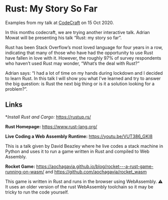 # Rust: My Story So Far

Examples from my talk at [CodeCraft](https://www.codecraftuk.org/events/2020/10/rust) on 15 Oct 2020.

In this months codecraft, we are trying another interactive talk. Adrian Mowat will be presenting his talk “Rust: my story so far”.

Rust has been Stack Overflow’s most loved language for four years in a row, indicating that many of those who have had the opportunity to use Rust have fallen in love with it. However, the roughly 97% of survey respondents who haven’t used Rust may wonder, “What’s the deal with Rust?”

Adrian says: “I had a lot of time on my hands during lockdown and I decided to learn Rust. In this talk I will show you what I’ve learned and try to answer the big question: is Rust the next big thing or is it a solution looking for a problem?”.

## Links

**Install Rust and Cargo:* https://rustup.rs/

**Rust Homepage:** https://www.rust-lang.org/

**Live Coding a Web Assembly Runtime:** https://youtu.be/VUT386_GKI8

This is a talk given by David Beazley where he live codes a stack machine in Python and uses it to run a game written in Rust and compiled to Web Assembly.

**Rocket Game:** https://aochagavia.github.io/blog/rocket---a-rust-game-running-on-wasm/ and https://github.com/aochagavia/rocket_wasm

This game is written in Rust and runs in the browser using WebAssembly.  :warning:  It uses an older version of the rust WebAssembly toolchain so it may be tricky to run the code yourself.